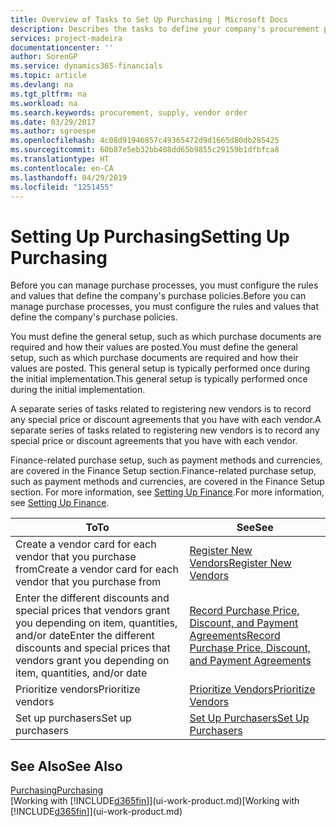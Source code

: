 ```yaml
---
title: Overview of Tasks to Set Up Purchasing | Microsoft Docs
description: Describes the tasks to define your company's procurement policies and set up your purchasing processes.
services: project-madeira
documentationcenter: ''
author: SorenGP
ms.service: dynamics365-financials
ms.topic: article
ms.devlang: na
ms.tgt_pltfrm: na
ms.workload: na
ms.search.keywords: procurement, supply, vendor order
ms.date: 03/29/2017
ms.author: sgroespe
ms.openlocfilehash: 4c08d91946857c49365472d9d1665d80db285425
ms.sourcegitcommit: 60b87e5eb32bb408dd65b9855c29159b1dfbfca8
ms.translationtype: HT
ms.contentlocale: en-CA
ms.lasthandoff: 04/29/2019
ms.locfileid: "1251455"
---
```

# <a name="setting-up-purchasing"></a><span data-ttu-id="087cb-103">Setting Up Purchasing</span><span class="sxs-lookup"><span data-stu-id="087cb-103">Setting Up Purchasing</span></span>
<span data-ttu-id="087cb-104">Before you can manage purchase processes, you must configure the rules and values that define the company's purchase policies.</span><span class="sxs-lookup"><span data-stu-id="087cb-104">Before you can manage purchase processes, you must configure the rules and values that define the company's purchase policies.</span></span>

<span data-ttu-id="087cb-105">You must define the general setup, such as which purchase documents are required and how their values are posted.</span><span class="sxs-lookup"><span data-stu-id="087cb-105">You must define the general setup, such as which purchase documents are required and how their values are posted.</span></span> <span data-ttu-id="087cb-106">This general setup is typically performed once during the initial implementation.</span><span class="sxs-lookup"><span data-stu-id="087cb-106">This general setup is typically performed once during the initial implementation.</span></span>

<span data-ttu-id="087cb-107">A separate series of tasks related to registering new vendors is to record any special price or discount agreements that you have with each vendor.</span><span class="sxs-lookup"><span data-stu-id="087cb-107">A separate series of tasks related to registering new vendors is to record any special price or discount agreements that you have with each vendor.</span></span>

<span data-ttu-id="087cb-108">Finance-related purchase setup, such as payment methods and currencies, are covered in the Finance Setup section.</span><span class="sxs-lookup"><span data-stu-id="087cb-108">Finance-related purchase setup, such as payment methods and currencies, are covered in the Finance Setup section.</span></span> <span data-ttu-id="087cb-109">For more information, see [Setting Up Finance](finance-setup-finance.md).</span><span class="sxs-lookup"><span data-stu-id="087cb-109">For more information, see [Setting Up Finance](finance-setup-finance.md).</span></span>

| <span data-ttu-id="087cb-110">To</span><span class="sxs-lookup"><span data-stu-id="087cb-110">To</span></span> | <span data-ttu-id="087cb-111">See</span><span class="sxs-lookup"><span data-stu-id="087cb-111">See</span></span> |
| --- | --- |
| <span data-ttu-id="087cb-112">Create a vendor card for each vendor that you purchase from</span><span class="sxs-lookup"><span data-stu-id="087cb-112">Create a vendor card for each vendor that you purchase from</span></span>|[<span data-ttu-id="087cb-113">Register New Vendors</span><span class="sxs-lookup"><span data-stu-id="087cb-113">Register New Vendors</span></span>](purchasing-how-register-new-vendors.md) |
| <span data-ttu-id="087cb-114">Enter the different discounts and special prices that vendors grant you depending on item, quantities, and/or date</span><span class="sxs-lookup"><span data-stu-id="087cb-114">Enter the different discounts and special prices that vendors grant you depending on item, quantities, and/or date</span></span> |[<span data-ttu-id="087cb-115">Record Purchase Price, Discount, and Payment Agreements</span><span class="sxs-lookup"><span data-stu-id="087cb-115">Record Purchase Price, Discount, and Payment Agreements</span></span>](purchasing-how-record-purchase-price-discount-payment-agreements.md) |
| <span data-ttu-id="087cb-116">Prioritize vendors</span><span class="sxs-lookup"><span data-stu-id="087cb-116">Prioritize vendors</span></span> |[<span data-ttu-id="087cb-117">Prioritize Vendors</span><span class="sxs-lookup"><span data-stu-id="087cb-117">Prioritize Vendors</span></span>](purchasing-how-prioritize-vendors.md) |
| <span data-ttu-id="087cb-118">Set up purchasers</span><span class="sxs-lookup"><span data-stu-id="087cb-118">Set up purchasers</span></span> |[<span data-ttu-id="087cb-119">Set Up Purchasers</span><span class="sxs-lookup"><span data-stu-id="087cb-119">Set Up Purchasers</span></span>](purchasing-how-setup-purchasers.md) |

## <a name="see-also"></a><span data-ttu-id="087cb-120">See Also</span><span class="sxs-lookup"><span data-stu-id="087cb-120">See Also</span></span>
[<span data-ttu-id="087cb-121">Purchasing</span><span class="sxs-lookup"><span data-stu-id="087cb-121">Purchasing</span></span>](purchasing-manage-purchasing.md)  
<span data-ttu-id="087cb-122">[Working with [!INCLUDE[d365fin](includes/d365fin_md.md)]](ui-work-product.md)</span><span class="sxs-lookup"><span data-stu-id="087cb-122">[Working with [!INCLUDE[d365fin](includes/d365fin_md.md)]](ui-work-product.md)</span></span>
